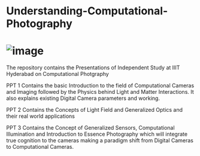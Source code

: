 # Understanding-Computational-Photography
# ![image](https://user-images.githubusercontent.com/56497557/128323791-ccdf7ba0-cf88-4147-9040-9208b8ac871c.png)


The repository contains the Presentations of Independent Study at IIIT Hyderabad on Computational Photgraphy

PPT 1 Contains the basic Introduction to the field of Computational Cameras and Imaging followed by the Physics behind Light and Matter Interactions. It also explains existing Digital Camera parameters and working.

PPT 2 Contains the Concepts of Light Field and Generalized Optics and their real world applications

PPT 3 Contains the Concept of Generalized Sensors, Computational Illumination and Introduction to Essence Photography which will integrate true cognition to the cameras making a paradigm shift from Digital Cameras to Computational Cameras.
